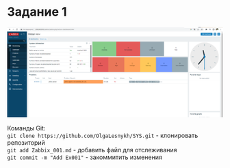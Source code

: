 # Задание 1
![](https://github.com/OlgaLesnykh/screenshots/blob/main/ZABBIX_001.png)    
    
Команды Git:    
```git clone https://github.com/OlgaLesnykh/SYS.git``` - клонировать репозиторий    
```git add Zabbix_001.md``` - добавить файл для отслеживания    
```git commit -m "Add Ex001"``` - закоммитить изменения


